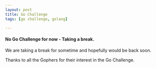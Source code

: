 ```yaml
---
layout: post
title: Go Challenge
tags: [go challenge, golang]

---
```


#### No Go Challenge for now - Taking a break.

We are taking a break for sometime and hopefully would be back soon.

Thanks to all the Gophers for their interest in the Go Challenge.
